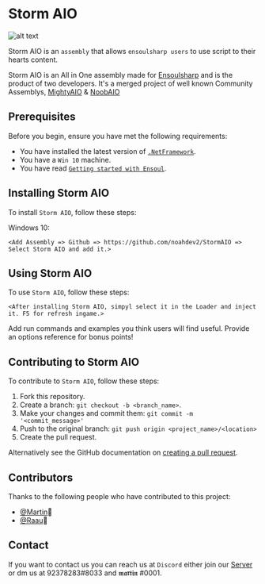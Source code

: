 ﻿# Storm AIO

![alt text](https://media.discordapp.net/attachments/719546155058593904/748617356749832192/stormbanner.png)

Storm AIO is an `assembly` that allows `ensoulsharp users` to use script to their hearts content.

Storm AIO is an All in One assembly made for [Ensoulsharp](https://ensoulsharp.com/) and is the product of two developers.
It's a merged project of well known Community Assemblys, [MightyAIO](https://github.com/noahdev2/MightyAio) & [NoobAIO](https://github.com/WhoAskedPissRandom/NoobAIO)


## Prerequisites

Before you begin, ensure you have met the following requirements:
* You have installed the latest version of [`.NetFramework`](https://www.microsoft.com/en-US/download/details.aspx?id=55170).
* You have a `Win 10` machine.
* You have read [`Getting started with Ensoul`](https://ensoulsharp.com/discussion/17/getting-started-with-ensoul#latest).

## Installing Storm AIO

To install `Storm AIO`, follow these steps:

Windows 10:
```
<Add Assembly => Github => https://github.com/noahdev2/StormAIO => Select Storm AIO and add it.>
```
## Using Storm AIO

To use `Storm AIO`, follow these steps:

```
<After installing Storm AIO, simpyl select it in the Loader and inject it. F5 for refresh ingame.>
```

Add run commands and examples you think users will find useful. Provide an options reference for bonus points!

## Contributing to Storm AIO

To contribute to `Storm AIO`, follow these steps:

1. Fork this repository.
2. Create a branch: `git checkout -b <branch_name>`.
3. Make your changes and commit them: `git commit -m '<commit_message>'`
4. Push to the original branch: `git push origin <project_name>/<location>`
5. Create the pull request.

Alternatively see the GitHub documentation on [creating a pull request](https://help.github.com/en/github/collaborating-with-issues-and-pull-requests/creating-a-pull-request).

## Contributors

Thanks to the following people who have contributed to this project:

* [@Martin](https://github.com/noahdev2)🐛
* [@Raau](https://github.com/WhoAskedPissRandom)🐛

## Contact

If you want to contact us you can reach us at `Discord` either join our [Server](https://discord.gg/fqExESY) or dm us at 92378283#8033 and 𝖒𝖆𝖗𝖙𝖎𝖓
#0001.
